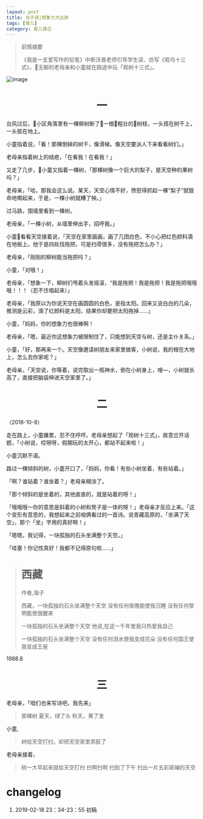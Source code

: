 ```yaml
---
layout: post
title: 与子说|想象力大比拼
tags: [育儿]
category: 育儿育己
---
```



> 前情摘要
> 
> 《我是一支爱写作的铅笔》中斯沃普老师引导学生读、仿写《观鸟十三式》，无聊的老母亲和小童就在路途中玩「观树十三式」。


![image](https://user-images.githubusercontent.com/23351109/52962676-d4f09580-33d8-11e9-9a7f-aa0d237c90aa.png)

# <center> 一

台风过后，小区角落里有一棵柳树断了一根粗壮的树枝，一头搭在树干上，一头抵在地上。

小童指着说，「看！那棵倒掉的树干，像滑梯。像天空要派人下来看看树们。」


老母亲指着树上的结疤，「在看我！在看我！」

又走了几步，小童又指着一棵树，「那棵树像一个巨大的梨子，是天空种的果树吗？」

老母亲，「哈，那我会这么说。某天，天空心情不好，愤怒得抓起一棵“梨子”就狠命地嚼起来，于是，一棵小树就糟了殃。」

过马路，围墙里看到一棵树。

老母亲，「一棵小树，从墙里伸出手，招呼我。」

小童看看天空接着说，「天空在家里画画，画了几团白色，不小心把红色颜料滴在地板上。他于是四处找拖把，可是扫帚很多，没有拖把怎么办？」

老母亲，「刚刚的柳树能当拖把吗？」

小童，「对哦！」

老母亲，「想象一下，柳树们甩着头发摇滚，“我是拖把！我是拖把！我是拖把哦哦哦！！！（忍不住唱起来）」

老母亲，「我原以为你说天空在画圆圆的白色，是指太阳。回来又说白白的几朵，推测是云彩，滴了红颜料是太阳，结果你却要把太阳拖掉......」

小童，「妈妈，你的想象力也很棒啊！

老母亲，「嗯，最近你这想象力被限制住了，只能想到天空与树，还是主仆关系。」

小童，「好，那再来一个。天空像邀请树朋友来家里做客，小树说，我的根在大地上，怎么去你家呢？」

老母亲，「天空说，你等着，说完取出一瓶神水，倒在小树身上，嗖—，小树就长高了，直接把脑袋伸进天空家里了。」


# <center> 二
（2018-10-8）

走在路上，小童嫌累，忍不住哼哼。老母亲想起了「观树十三式」，故意岔开话题，「小树说，哎呀呀，假期玩的太开心，都站不起来啦！」

小童沉默不语。

路过一棵倾斜的树，小童开口了，「妈妈，你看！有些小树坐着，有些站着。」

「啊？谁站着？谁坐着？」老母亲糊涂了。

「那个倾斜的是坐着的，其他直直的，就是站着的呀！」

「哦哦哦～你的意思是斜着的小树和凳子是一体的呀！」老母亲才反应上来。「这个变形有意思的，我想起来之前咱俩看过的一首诗。说青藏高原的，「坐满了天空」，那个「坐」字用的真好啊！」

「嗯嗯，我记得，一块孤独的石头坐满整个天空。」

「哇塞！你记性真好！我都不记得原句啦……」
> # 西藏
>
>作者,海子
>
>西藏，一块孤独的石头坐满整个天空
>没有任何夜晚能使我沉睡
>没有任何黎明能使我醒来
>
>一块孤独的石头坐满整个天空
>他说,在这一千年里我只热爱我自己
>
>一块孤独的石头坐满整个天空
>没有任何泪水使我变成花朵
>没有任何国王使我变成王座

1988.8

# <center> 三

老母亲，「咱们也来写诗吧，我先来」

> 那棵树
> 夏天，绿了头
> 秋天，黄了发

小童,

> 树给天空打扫，却把天空家里弄脏了

老母亲接着，

> 树一大早起来就给天空打扫
> 扫啊扫啊
> 扫到了下午
> 扫出一片五彩斑斓的天空


# changelog
1. 2019-02-18 23：34-23：55 初稿
